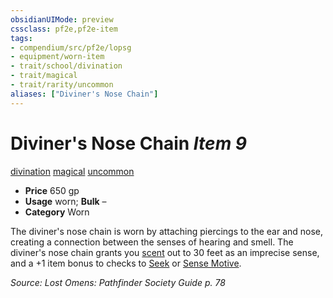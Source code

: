 ```yaml
---
obsidianUIMode: preview
cssclass: pf2e,pf2e-item
tags:
- compendium/src/pf2e/lopsg
- equipment/worn-item
- trait/school/divination
- trait/magical
- trait/rarity/uncommon
aliases: ["Diviner's Nose Chain"]
---
```

# Diviner's Nose Chain *Item 9*  
[divination](divination.md)  [magical](magical.md)  [uncommon](uncommon.md)  

- **Price** 650 gp
- **Usage** worn; **Bulk** –
- **Category** Worn

The diviner's nose chain is worn by attaching piercings to the ear and nose, creating a connection between the senses of hearing and smell. The diviner's nose chain grants you [scent](scent.md) out to 30 feet as an imprecise sense, and a +1 item bonus to checks to [Seek](seek.md) or [Sense Motive](sense-motive.md).

*Source: Lost Omens: Pathfinder Society Guide p. 78*